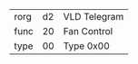 
|    |   |   |
| -- | - | - |
| rorg | d2 | VLD Telegram |
| func | 20 | Fan Control |
| type | 00 | Type 0x00 |

